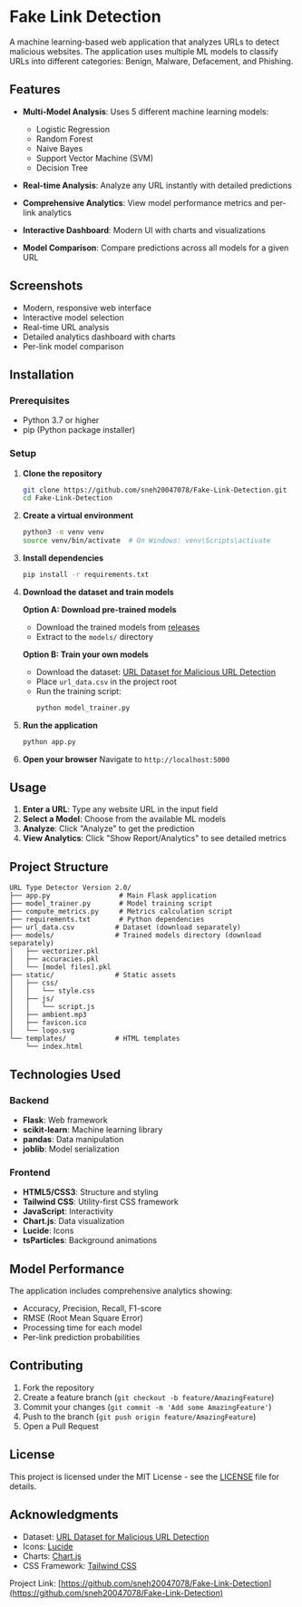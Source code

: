 # Fake Link Detection

A machine learning-based web application that analyzes URLs to detect malicious websites. The application uses multiple ML models to classify URLs into different categories: Benign, Malware, Defacement, and Phishing.

## Features

- **Multi-Model Analysis**: Uses 5 different machine learning models:
  - Logistic Regression
  - Random Forest
  - Naive Bayes
  - Support Vector Machine (SVM)
  - Decision Tree

- **Real-time Analysis**: Analyze any URL instantly with detailed predictions
- **Comprehensive Analytics**: View model performance metrics and per-link analytics
- **Interactive Dashboard**: Modern UI with charts and visualizations
- **Model Comparison**: Compare predictions across all models for a given URL

## Screenshots

- Modern, responsive web interface
- Interactive model selection
- Real-time URL analysis
- Detailed analytics dashboard with charts
- Per-link model comparison

## Installation

### Prerequisites
- Python 3.7 or higher
- pip (Python package installer)

### Setup

1. **Clone the repository**
   ```bash
   git clone https://github.com/sneh20047078/Fake-Link-Detection.git
   cd Fake-Link-Detection
   ```

2. **Create a virtual environment**
   ```bash
   python3 -m venv venv
   source venv/bin/activate  # On Windows: venv\Scripts\activate
   ```

3. **Install dependencies**
   ```bash
   pip install -r requirements.txt
   ```

4. **Download the dataset and train models**
   
   **Option A: Download pre-trained models**
   - Download the trained models from [releases](https://github.com/sneh20047078/Fake-Link-Detection/releases)
   - Extract to the `models/` directory
   
   **Option B: Train your own models**
   - Download the dataset: [URL Dataset for Malicious URL Detection](https://www.kaggle.com/datasets/sid321axn/malicious-urls-dataset)
   - Place `url_data.csv` in the project root
   - Run the training script:
     ```bash
     python model_trainer.py
     ```

5. **Run the application**
   ```bash
   python app.py
   ```

6. **Open your browser**
   Navigate to `http://localhost:5000`

## Usage

1. **Enter a URL**: Type any website URL in the input field
2. **Select a Model**: Choose from the available ML models
3. **Analyze**: Click "Analyze" to get the prediction
4. **View Analytics**: Click "Show Report/Analytics" to see detailed metrics

## Project Structure

```
URL Type Detector Version 2.0/
├── app.py                 # Main Flask application
├── model_trainer.py       # Model training script
├── compute_metrics.py     # Metrics calculation script
├── requirements.txt       # Python dependencies
├── url_data.csv          # Dataset (download separately)
├── models/               # Trained models directory (download separately)
│   ├── vectorizer.pkl
│   ├── accuracies.pkl
│   └── [model files].pkl
├── static/               # Static assets
│   ├── css/
│   │   └── style.css
│   ├── js/
│   │   └── script.js
│   ├── ambient.mp3
│   ├── favicon.ico
│   └── logo.svg
└── templates/            # HTML templates
    └── index.html
```

## Technologies Used

### Backend
- **Flask**: Web framework
- **scikit-learn**: Machine learning library
- **pandas**: Data manipulation
- **joblib**: Model serialization

### Frontend
- **HTML5/CSS3**: Structure and styling
- **Tailwind CSS**: Utility-first CSS framework
- **JavaScript**: Interactivity
- **Chart.js**: Data visualization
- **Lucide**: Icons
- **tsParticles**: Background animations

## Model Performance

The application includes comprehensive analytics showing:
- Accuracy, Precision, Recall, F1-score
- RMSE (Root Mean Square Error)
- Processing time for each model
- Per-link prediction probabilities

## Contributing

1. Fork the repository
2. Create a feature branch (`git checkout -b feature/AmazingFeature`)
3. Commit your changes (`git commit -m 'Add some AmazingFeature'`)
4. Push to the branch (`git push origin feature/AmazingFeature`)
5. Open a Pull Request

## License

This project is licensed under the MIT License - see the [LICENSE](LICENSE) file for details.

## Acknowledgments

- Dataset: [URL Dataset for Malicious URL Detection](https://www.kaggle.com/datasets/sid321axn/malicious-urls-dataset)
- Icons: [Lucide](https://lucide.dev/)
- Charts: [Chart.js](https://www.chartjs.org/)
- CSS Framework: [Tailwind CSS](https://tailwindcss.com/)





Project Link: [https://github.com/sneh20047078/Fake-Link-Detection](https://github.com/sneh20047078/Fake-Link-Detection) 